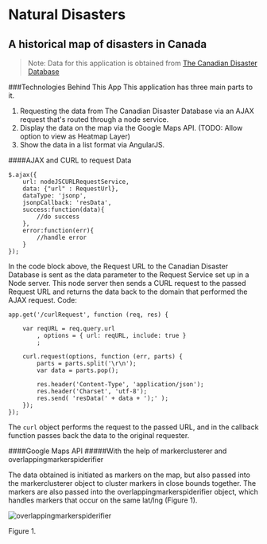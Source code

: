 # Natural Disasters
## A historical map of disasters in Canada
> Note: Data for this application is obtained from [The Canadian Disaster Database](http://www.publicsafety.gc.ca/prg/em/cdd/index-eng.aspx)

###Technologies Behind This App
This application has three main parts to it. 

1. Requesting the data from The Canadian Disaster Database via an AJAX request that's routed through a node service.
2. Display the data on the map via the Google Maps API. (TODO: Allow option to view as Heatmap Layer)
3. Show the data in a list format via AngularJS.

####AJAX and CURL to request Data

	$.ajax({
		url: nodeJSCURLRequestService,
		data: {"url" : RequestUrl},
		dataType: 'jsonp',
		jsonpCallback: 'resData',
		success:function(data){ 
			//do success
		},
		error:function(err){					
			//handle error
		}
	});
	
In the code block above, the Request URL to the Canadian Disaster Database is sent as the data parameter to the Request Service set up in a Node server. This node server then sends a CURL request to the passed Request URL and returns the data back to the domain that performed the AJAX request. Code:

	app.get('/curlRequest', function (req, res) {
	
		var reqURL = req.query.url
			, options = { url: reqURL, include: true }
			;

		curl.request(options, function (err, parts) {
  			parts = parts.split('\r\n');
  			var data = parts.pop();
	      	
	  		res.header('Content-Type', 'application/json');
			res.header('Charset', 'utf-8');
	  		res.send( 'resData(' + data + ');' );
		});
	});
The `curl` object performs the request to the passed URL, and in the callback function passes back the data to the original requester.

####Google Maps API
#####With the help of markerclusterer and overlappingmarkerspiderifier

The data obtained is initiated as markers on the map, but also passed into the markerclusterer object to cluster markers in close bounds together. The markers are also passed into the overlappingmarkerspiderifier object, which handles markers that occur on the same lat/lng (Figure 1).

![overlappingmarkerspiderifier](images/screenshots/overlappingmarkerspiderifier.png "Figure 1")

Figure 1.



